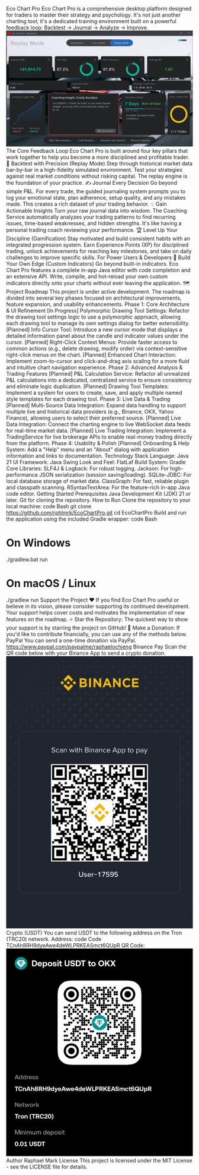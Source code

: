 Eco Chart Pro
Eco Chart Pro is a comprehensive desktop platform designed for traders to master their strategy and psychology. It's not just another charting tool; it's a dedicated training environment built on a powerful feedback loop: Backtest → Journal → Analyze → Improve.
![alt text](./docs/images/screenshot.png)
The Core Feedback Loop
Eco Chart Pro is built around four key pillars that work together to help you become a more disciplined and profitable trader.
🔎 Backtest with Precision (Replay Mode)
Step through historical market data bar-by-bar in a high-fidelity simulated environment. Test your strategies against real market conditions without risking capital. The replay engine is the foundation of your practice.
✍️ Journal Every Decision
Go beyond simple P&L. For every trade, the guided journaling system prompts you to log your emotional state, plan adherence, setup quality, and any mistakes made. This creates a rich dataset of your trading behavior.
💡 Gain Actionable Insights
Turn your raw journal data into wisdom. The Coaching Service automatically analyzes your trading patterns to find recurring issues, time-based weaknesses, and hidden strengths. It's like having a personal trading coach reviewing your performance.
🏆 Level Up Your Discipline (Gamification)
Stay motivated and build consistent habits with an integrated progression system. Earn Experience Points (XP) for disciplined trading, unlock achievements for reaching key milestones, and take on daily challenges to improve specific skills.
For Power Users & Developers
🔧 Build Your Own Edge (Custom Indicators)
Go beyond built-in indicators. Eco Chart Pro features a complete in-app Java editor with code completion and an extensive API. Write, compile, and hot-reload your own custom indicators directly onto your charts without ever leaving the application.
🗺️ Project Roadmap
This project is under active development. The roadmap is divided into several key phases focused on architectural improvements, feature expansion, and usability enhancements.
Phase 1: Core Architecture & UI Refinement
[In Progress] Polymorphic Drawing Tool Settings: Refactor the drawing tool settings logic to use a polymorphic approach, allowing each drawing tool to manage its own settings dialog for better extensibility.
[Planned] Info Cursor Tool: Introduce a new cursor mode that displays a detailed information panel about the candle and indicator values under the cursor.
[Planned] Right-Click Context Menus: Provide faster access to common actions (e.g., delete drawing, modify order) via context-sensitive right-click menus on the chart.
[Planned] Enhanced Chart Interaction: Implement zoom-to-cursor and click-and-drag axis scaling for a more fluid and intuitive chart navigation experience.
Phase 2: Advanced Analysis & Trading Features
[Planned] P&L Calculation Service: Refactor all unrealized P&L calculations into a dedicated, centralized service to ensure consistency and eliminate logic duplication.
[Planned] Drawing Tool Templates: Implement a system for users to create, save, and apply multiple named style templates for each drawing tool.
Phase 3: Live Data & Trading
[Planned] Multi-Source Data Integration: Expand data handling to support multiple live and historical data providers (e.g., Binance, OKX, Yahoo Finance), allowing users to select their preferred source.
[Planned] Live Data Integration: Connect the charting engine to live WebSocket data feeds for real-time market data.
[Planned] Live Trading Integration: Implement a TradingService for live brokerage APIs to enable real-money trading directly from the platform.
Phase 4: Usability & Polish
[Planned] Onboarding & Help System: Add a "Help" menu and an "About" dialog with application information and links to documentation.
Technology Stack
Language: Java 21
UI Framework: Java Swing
Look and Feel: FlatLaf
Build System: Gradle
Core Libraries:
SLF4J & Logback: For robust logging.
Jackson: For high-performance JSON serialization (session saving/loading).
SQLite-JDBC: For local database storage of market data.
ClassGraph: For fast, reliable plugin and classpath scanning.
RSyntaxTextArea: For the feature-rich in-app Java code editor.
Getting Started
Prerequisites
Java Development Kit (JDK) 21 or later.
Git for cloning the repository.
How to Run
Clone the repository to your local machine:
code
Bash
git clone https://github.com/rphlmrk/EcoChartPro.git
cd EcoChartPro
Build and run the application using the included Gradle wrapper:
code
Bash
# On Windows
./gradlew.bat run

# On macOS / Linux
./gradlew run
Support the Project ❤️
If you find Eco Chart Pro useful or believe in its vision, please consider supporting its continued development. Your support helps cover costs and motivates the implementation of new features on the roadmap.
⭐ Star the Repository: The quickest way to show your support is by starring the project on GitHub!
💸 Make a Donation: If you'd like to contribute financially, you can use any of the methods below.
PayPal
You can send a one-time donation via PayPal.
https://www.paypal.com/paypalme/raphaelochieng
Binance Pay
Scan the QR code below with your Binance App to send a crypto donation.
![alt text](./docs/images/binance-pay-qr.png)
Crypto (USDT)
You can send USDT to the following address on the Tron (TRC20) network.
Address:
code
Code
TCnAh8RH9dyeAwe4deWLPRKEASmct6QUpR
QR Code:
![alt text](./docs/images/usdt-trc20-qr.png)
Author
Raphael Mark
License
This project is licensed under the MIT License - see the LICENSE file for details.
